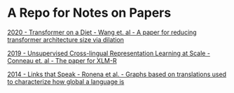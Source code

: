 # A Repo for Notes on Papers

[2020 - Transformer on a Diet - Wang et. al - A paper for reducing transformer architecture size via dilation](reviews/transformer-on-a-diet.md)

[2019 - Unsupervised Cross-lingual Representation Learning at Scale - Conneau et. al - The paper for XLM-R](reviews/xlm-r.md)

[2014 - Links that Speak - Ronena et al. - Graphs based on translations used to characterize how global a language is](reviews/links-that-speak.md)
